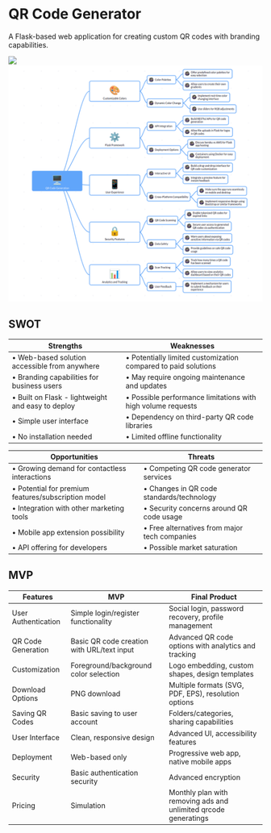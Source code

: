 # QR Code Generator

A Flask-based web application for creating custom QR codes with branding capabilities.


![](https://visitor-badge.laobi.icu/badge?page_id=sevi21.PROJECT)
![Brainstorm](brainstorm.png)


## SWOT

| **Strengths** | **Weaknesses** |
|---------------|----------------|
| • Web-based solution accessible from anywhere | • Potentially limited customization compared to paid solutions |
| • Branding capabilities for business users | • May require ongoing maintenance and updates |
| • Built on Flask - lightweight and easy to deploy | • Possible performance limitations with high volume requests |
| • Simple user interface  | • Dependency on third-party QR code libraries |
| • No installation needed | • Limited offline functionality |

| **Opportunities** | **Threats** |
|-------------------|------------|
| • Growing demand for contactless interactions | • Competing QR code generator services |
| • Potential for premium features/subscription model | • Changes in QR code standards/technology |
| • Integration with other marketing tools | • Security concerns around QR code usage |
| • Mobile app extension possibility | • Free alternatives from major tech companies |
| • API offering for developers | • Possible market saturation |



## MVP

| **Features** | **MVP** | **Final Product** |
|---------------|----------------|----------------|
| User Authentication | Simple login/register functionality | Social login, password recovery, profile management |
| QR Code Generation | Basic QR code creation with URL/text input | Advanced QR code options with analytics and tracking |
| Customization | Foreground/background color selection | Logo embedding, custom shapes, design templates |
| Download Options | PNG download | Multiple formats (SVG, PDF, EPS), resolution options |
| Saving QR Codes | Basic saving to user account | Folders/categories, sharing capabilities |
| User Interface | Clean, responsive design | Advanced UI, accessibility features |
| Deployment | Web-based only | Progressive web app, native mobile apps |
| Security | Basic authentication security | Advanced encryption |
| Pricing | Simulation | Monthly plan with removing ads and unlimited qrcode generatings |
